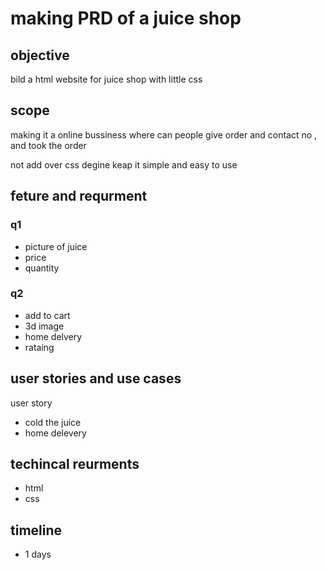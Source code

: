 # making PRD of a juice shop

## objective

bild a html website for juice shop with little css

## scope

making it a online bussiness where can people give order and contact no , and took the order

not add over css degine keap it simple and easy to use 

## feture and requrment

### q1
- picture of juice 
- price 
- quantity

### q2
- add to cart
- 3d image
- home delvery
- rataing

## user stories and use cases

user story 

-  cold the juice
- home delevery

## techincal reurments

- html
- css 

## timeline

-  1 days
